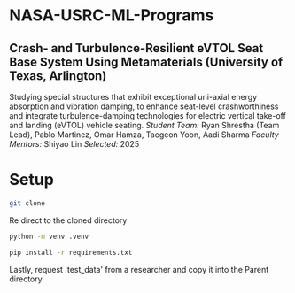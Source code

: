 # NASA-USRC-ML-Programs
## Crash- and Turbulence-Resilient eVTOL Seat Base System Using Metamaterials (University of Texas, Arlington)
Studying special structures that exhibit exceptional uni-axial energy absorption and vibration damping, to enhance seat-level crashworthiness and integrate turbulence-damping technologies for electric vertical take-off and landing (eVTOL) vehicle seating.
*Student Team:* Ryan Shrestha (Team Lead), Pablo Martinez, Omar Hamza, Taegeon Yoon, Aadi Sharma
*Faculty Mentors:* Shiyao Lin
*Selected:* 2025

# Setup
```bash
git clone 
```

Re direct to the cloned directory

```bash
python -m venv .venv
```

```bash
pip install -r requirements.txt
```

Lastly, request 'test_data' from a researcher and copy it into the Parent directory
